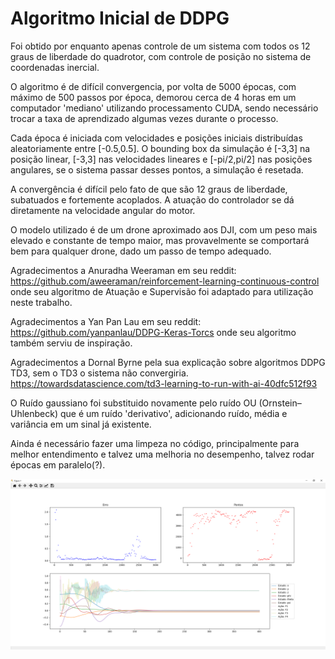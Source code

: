 # Algoritmo Inicial de DDPG

Foi obtido por enquanto apenas controle de um sistema com todos os 12 graus de liberdade do quadrotor, com controle de posição no sistema de coordenadas inercial.

O algoritmo é de difícil convergencia, por volta de 5000 épocas, com máximo de 500 passos por época, demorou cerca de 4 horas em um computador 'mediano' utilizando processamento CUDA, sendo necessário trocar a taxa de aprendizado algumas vezes durante o processo.

Cada época é iniciada com velocidades e posições iniciais distribuídas aleatoriamente entre [-0.5,0.5]. O bounding box da simulação é [-3,3] na posição linear, [-3,3] nas velocidades lineares e [-pi/2,pi/2] nas posições angulares, se o sistema passar desses pontos, a simulação é resetada.

A convergência é difícil pelo fato de que são 12 graus de liberdade, subatuados e fortemente acoplados. A atuação do controlador se dá diretamente na velocidade angular do motor.

O modelo utilizado é de um drone aproximado aos DJI, com um peso mais elevado e constante de tempo maior, mas provavelmente se comportará bem para qualquer drone, dado um passo de tempo adequado.

Agradecimentos a Anuradha Weeraman em seu reddit: https://github.com/aweeraman/reinforcement-learning-continuous-control onde seu algoritmo de Atuação e Supervisão foi adaptado para utilização neste trabalho.

Agradecimentos a Yan Pan Lau em seu reddit: https://github.com/yanpanlau/DDPG-Keras-Torcs onde seu algoritmo também serviu de inspiração.

Agradecimentos a Dornal Byrne pela sua explicação sobre algoritmos DDPG TD3, sem o TD3 o sistema não convergiria. https://towardsdatascience.com/td3-learning-to-run-with-ai-40dfc512f93

O Ruído gaussiano foi substituido novamente pelo ruído OU (Ornstein–Uhlenbeck) que é um ruído 'derivativo', adicionando ruído, média e variância em um sinal já existente.

Ainda é necessário fazer uma limpeza no código, principalmente para melhor entendimento e talvez uma melhoria no desempenho, talvez rodar épocas em paralelo(?).

![imagem](/drone_control/Deep_Deterministic_Policy_Gradient/modelos/Resultado_1.png)

